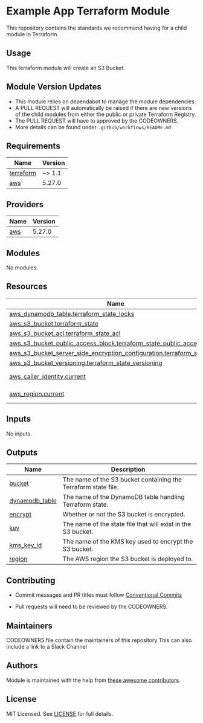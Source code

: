 # Example App Terraform Module

This repository contains the standards we recommend having for a child module in Terraform.

## Usage
This terraform module will create an S3 Bucket.

## Module Version Updates

* This module relies on dependabot to manage the module dependencies.
* A PULL REQUEST will automatically be raised if there are new versions of the child modules from either the public or private Terraform Registry.
* The PULL REQUEST will have to approved by the CODEOWNERS.
* More details can be found under ` .github/workflows/README.md `

<!-- BEGIN_TF_DOCS -->
## Requirements

| Name | Version |
|------|---------|
| <a name="requirement_terraform"></a> [terraform](#requirement\_terraform) | ~> 1.1 |
| <a name="requirement_aws"></a> [aws](#requirement\_aws) | 5.27.0 |

## Providers

| Name | Version |
|------|---------|
| <a name="provider_aws"></a> [aws](#provider\_aws) | 5.27.0 |

## Modules

No modules.

## Resources

| Name | Type |
|------|------|
| [aws_dynamodb_table.terraform_state_locks](https://registry.terraform.io/providers/hashicorp/aws/5.27.0/docs/resources/dynamodb_table) | resource |
| [aws_s3_bucket.terraform_state](https://registry.terraform.io/providers/hashicorp/aws/5.27.0/docs/resources/s3_bucket) | resource |
| [aws_s3_bucket_acl.terraform_state_acl](https://registry.terraform.io/providers/hashicorp/aws/5.27.0/docs/resources/s3_bucket_acl) | resource |
| [aws_s3_bucket_public_access_block.terraform_state_public_access_block](https://registry.terraform.io/providers/hashicorp/aws/5.27.0/docs/resources/s3_bucket_public_access_block) | resource |
| [aws_s3_bucket_server_side_encryption_configuration.terraform_state_sse](https://registry.terraform.io/providers/hashicorp/aws/5.27.0/docs/resources/s3_bucket_server_side_encryption_configuration) | resource |
| [aws_s3_bucket_versioning.terraform_state_versioning](https://registry.terraform.io/providers/hashicorp/aws/5.27.0/docs/resources/s3_bucket_versioning) | resource |
| [aws_caller_identity.current](https://registry.terraform.io/providers/hashicorp/aws/5.27.0/docs/data-sources/caller_identity) | data source |
| [aws_region.current](https://registry.terraform.io/providers/hashicorp/aws/5.27.0/docs/data-sources/region) | data source |

## Inputs

No inputs.

## Outputs

| Name | Description |
|------|-------------|
| <a name="output_bucket"></a> [bucket](#output\_bucket) | The name of the S3 bucket containing the Terraform state file. |
| <a name="output_dynamodb_table"></a> [dynamodb\_table](#output\_dynamodb\_table) | The name of the DynamoDB table handling Terraform state. |
| <a name="output_encrypt"></a> [encrypt](#output\_encrypt) | Whether or not the S3 bucket is encrypted. |
| <a name="output_key"></a> [key](#output\_key) | The name of the state file that will exist in the S3 bucket. |
| <a name="output_kms_key_id"></a> [kms\_key\_id](#output\_kms\_key\_id) | The name of the KMS key used to encrypt the S3 bucket. |
| <a name="output_region"></a> [region](#output\_region) | The AWS region the S3 bucket is deployed to. |
<!-- END_TF_DOCS -->

## Contributing

* Commit messages and PR titles must follow [Conventional Commits](https://www.conventionalcommits.org/en/v1.0.0/)
 
 * Pull requests will need to be reviewed by the CODEOWNERS.

## Maintainers

CODEOWNERS file contain the maintainers of this repository
This can also include a link to a Slack Channel 

## Authors
Module is maintained with the help from [these awesome
contributors](https://github.com/craigsloggett-lab/terraform-aws-app/graphs/contributors).

## License
MIT Licensed. See
[LICENSE](https://github.com/craigsloggett-lab/terraform-aws-app/blob/main/LICENSE)
for full details.

